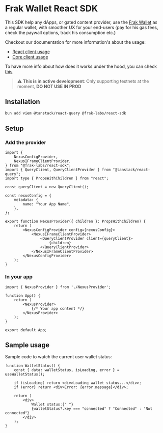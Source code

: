 # Frak Wallet React SDK

This SDK help any dApps, or gated content provider, use the [Frak Wallet](https://wallet.frak.id/) as a regular wallet, with smoother UX for your end-users (pay for his gas fees, check the paywall options, track his consumption etc.)

Checkout our documentation for more information's about the usage:
 - [React client usage](https://docs.frak.id/wallet-sdk/how-to/client-react)
 - [Core client usage](https://docs.frak.id/wallet-sdk/how-to/client-core)

To have more info about how does it works under the hood, you can check [this](https://docs.frak.id/wallet-sdk/under-the-hood)

> :warning: **This is in active development**: Only supporting testnets at the moment, **DO NOT USE IN PROD**


## Installation

```bash
bun add viem @tanstack/react-query @frak-labs/react-sdk
```

## Setup

### Add the provider

```tsx
import {
    NexusConfigProvider,
    NexusIFrameClientProvider,
} from "@frak-labs/react-sdk";
import { QueryClient, QueryClientProvider } from "@tanstack/react-query";
import type { PropsWithChildren } from "react";

const queryClient = new QueryClient();

const nexusConfig = {
    metadata: {
        name: "Your App Name",
    },
};

export function NexusProvider({ children }: PropsWithChildren) {
    return (
        <NexusConfigProvider config={nexusConfig}>
            <NexusIFrameClientProvider>
                <QueryClientProvider client={queryClient}>
                    {children}
                </QueryClientProvider>
            </NexusIFrameClientProvider>
        </NexusConfigProvider>
    );
}
```

### In your app

```tsx
import { NexusProvider } from './NexusProvider';

function App() {
    return (
        <NexusProvider>
            {/* Your app content */}
        </NexusProvider>
    );
}

export default App;
```

## Sample usage

Sample code to watch the current user wallet status:

```tsx
function WalletStatus() {
    const { data: walletStatus, isLoading, error } = useWalletStatus();

    if (isLoading) return <div>Loading wallet status...</div>;
    if (error) return <div>Error: {error.message}</div>;

    return (
        <div>
            Wallet status:{" "}
            {walletStatus?.key === "connected" ? "Connected" : "Not connected"}
        </div>
    );
}
```
